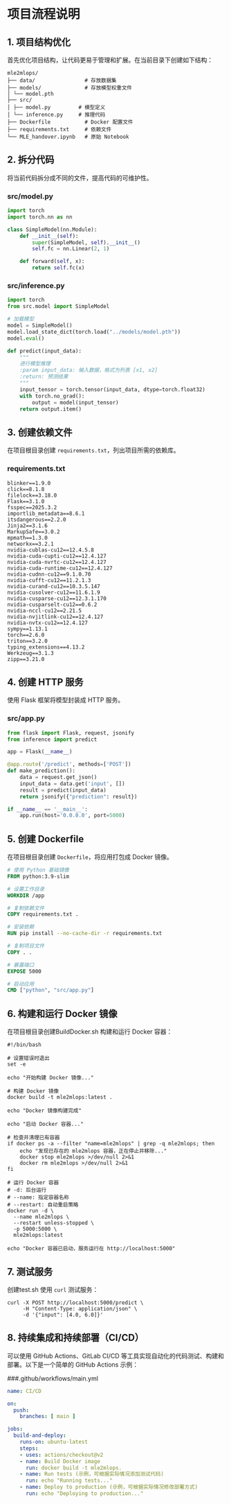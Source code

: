 # 项目流程说明

## 1. 项目结构优化
首先优化项目结构，让代码更易于管理和扩展。在当前目录下创建如下结构：

```
mle2mlops/
├── data/                # 存放数据集
├── models/              # 存放模型权重文件
│ └── model.pth
├── src/
│ ├── model.py         # 模型定义
│ └── inference.py     # 推理代码
├── Dockerfile           # Docker 配置文件
├── requirements.txt     # 依赖文件
└── MLE_handover.ipynb   # 原始 Notebook
```

## 2. 拆分代码
将当前代码拆分成不同的文件，提高代码的可维护性。

### src/model.py
```python
import torch
import torch.nn as nn

class SimpleModel(nn.Module):
    def __init__(self):
        super(SimpleModel, self).__init__()
        self.fc = nn.Linear(2, 1)

    def forward(self, x):
        return self.fc(x)
```

### src/inference.py
```python
import torch
from src.model import SimpleModel

# 加载模型
model = SimpleModel()
model.load_state_dict(torch.load("../models/model.pth"))
model.eval()

def predict(input_data):
    """
    进行模型推理
    :param input_data: 输入数据，格式为列表 [x1, x2]
    :return: 预测结果
    """
    input_tensor = torch.tensor(input_data, dtype=torch.float32)
    with torch.no_grad():
        output = model(input_tensor)
    return output.item()
```

## 3. 创建依赖文件
在项目根目录创建 `requirements.txt`，列出项目所需的依赖库。

### requirements.txt
```
blinker==1.9.0
click==8.1.8
filelock==3.18.0
Flask==3.1.0
fsspec==2025.3.2
importlib_metadata==8.6.1
itsdangerous==2.2.0
Jinja2==3.1.6
MarkupSafe==3.0.2
mpmath==1.3.0
networkx==3.2.1
nvidia-cublas-cu12==12.4.5.8
nvidia-cuda-cupti-cu12==12.4.127
nvidia-cuda-nvrtc-cu12==12.4.127
nvidia-cuda-runtime-cu12==12.4.127
nvidia-cudnn-cu12==9.1.0.70
nvidia-cufft-cu12==11.2.1.3
nvidia-curand-cu12==10.3.5.147
nvidia-cusolver-cu12==11.6.1.9
nvidia-cusparse-cu12==12.3.1.170
nvidia-cusparselt-cu12==0.6.2
nvidia-nccl-cu12==2.21.5
nvidia-nvjitlink-cu12==12.4.127
nvidia-nvtx-cu12==12.4.127
sympy==1.13.1
torch==2.6.0
triton==3.2.0
typing_extensions==4.13.2
Werkzeug==3.1.3
zipp==3.21.0

```

## 4. 创建 HTTP 服务
使用 Flask 框架将模型封装成 HTTP 服务。

### src/app.py
```python
from flask import Flask, request, jsonify
from inference import predict

app = Flask(__name__)

@app.route('/predict', methods=['POST'])
def make_prediction():
    data = request.get_json()
    input_data = data.get('input', [])
    result = predict(input_data)
    return jsonify({"prediction": result})

if __name__ == '__main__':
    app.run(host='0.0.0.0', port=5000)
```

## 5. 创建 Dockerfile
在项目根目录创建 `Dockerfile`，将应用打包成 Docker 镜像。

```Dockerfile
# 使用 Python 基础镜像
FROM python:3.9-slim

# 设置工作目录
WORKDIR /app

# 复制依赖文件
COPY requirements.txt .

# 安装依赖
RUN pip install --no-cache-dir -r requirements.txt

# 复制项目文件
COPY . .

# 暴露端口
EXPOSE 5000

# 启动应用
CMD ["python", "src/app.py"]
```

## 6. 构建和运行 Docker 镜像
在项目根目录创建BuildDocker.sh 构建和运行 Docker 容器：

```
#!/bin/bash

# 设置错误时退出
set -e

echo "开始构建 Docker 镜像..."

# 构建 Docker 镜像
docker build -t mle2mlops:latest .

echo "Docker 镜像构建完成"

echo "启动 Docker 容器..."

# 检查并清理已有容器
if docker ps -a --filter "name=mle2mlops" | grep -q mle2mlops; then
    echo "发现已存在的 mle2mlops 容器，正在停止并移除..."
    docker stop mle2mlops >/dev/null 2>&1
    docker rm mle2mlops >/dev/null 2>&1
fi

# 运行 Docker 容器
# -d: 后台运行
# --name: 指定容器名称
# --restart: 自动重启策略
docker run -d \
  --name mle2mlops \
  --restart unless-stopped \
  -p 5000:5000 \
  mle2mlops:latest

echo "Docker 容器已启动，服务运行在 http://localhost:5000"
```

## 7. 测试服务
创建test.sh 使用 `curl` 测试服务：

```
curl -X POST http://localhost:5000/predict \
     -H "Content-Type: application/json" \
     -d '{"input": [4.0, 6.0]}'

```

## 8. 持续集成和持续部署（CI/CD）
可以使用 GitHub Actions、GitLab CI/CD 等工具实现自动化的代码测试、构建和部署。以下是一个简单的 GitHub Actions 示例：

###.github/workflows/main.yml
```yaml
name: CI/CD

on:
  push:
    branches: [ main ]

jobs:
  build-and-deploy:
    runs-on: ubuntu-latest
    steps:
    - uses: actions/checkout@v2
    - name: Build Docker image
      run: docker build -t mle2mlops.
    - name: Run tests (示例，可根据实际情况添加测试代码)
      run: echo "Running tests..."
    - name: Deploy to production (示例，可根据实际情况修改部署方式)
      run: echo "Deploying to production..."
```

